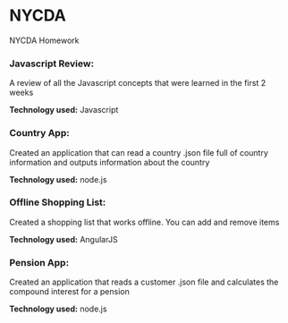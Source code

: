 # NYCDA
NYCDA Homework


<h3>Javascript Review:</h3>
<p>A review of all the Javascript concepts that were learned in the first 2 weeks</p>
<p><b>Technology used:</b> Javascript</p>

<h3>Country App:</h3>
<p>Created an application that can read a country .json file full of country information and outputs information about the country</p>
<p><b>Technology used:</b> node.js</p>

<h3>Offline Shopping List:</h3>
<p>Created a shopping list that works offline. You can add and remove items</p>
<p><b>Technology used:</b> AngularJS</p>

<h3>Pension App:</h3>
<p>Created an application that reads a customer .json file and calculates the compound interest for a pension</p>
<p><b>Technology used:</b> node.js</p>